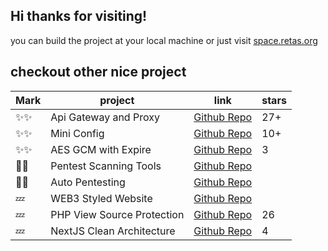 ## Hi thanks for visiting!

you can build the project at your local machine or just visit [space.retas.org](https://space.retas.org)

## checkout other nice project

| Mark | project | link | stars |
|---|---|---|---|
|✨✨| Api Gateway and Proxy | [Github Repo](https://github.com/zonblade/mini-gateway-rs) | 27+ |
|✨✨| Mini Config | [Github Repo](https://github.com/zonblade/mini-config-rs) | 10+ |
|✨✨| AES GCM with Expire | [Github Repo](https://github.com/zonblade/aes-256-gcm-rs) | 3 |
|🔆🔆| Pentest Scanning Tools | [Github Repo](https://github.com/zonblade/cerberus) | |
|🔆🔆| Auto Pentesting | [Github Repo](https://github.com/zonblade/bifrost) | |
|💤| WEB3 Styled Website | [Github Repo](https://github.com/zonblade/web3-rubelius) | |
|💤| PHP View Source Protection | [Github Repo](https://github.com/zonblade/php-view-source-protection) | 26 |
|💤| NextJS Clean Architecture | [Github Repo](https://github.com/zonblade/nextjs-clean-architecture) | 4 |

